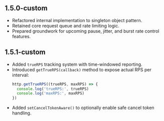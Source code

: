 ## 1.5.0-custom
* Refactored internal implementation to singleton object pattern.
* Retained core request queue and rate limiting logic.
* Prepared groundwork for upcoming pause, jitter, and burst rate control features.

## 1.5.1-custom
* Added `trueRPS` tracking system with time-windowed reporting.
* Introduced `getTrueRPS(callback)` method to expose actual RPS per interval:
  ```js
  http.getTrueRPS((trueRPS, maxRPS) => {
    console.log('trueRPS:', trueRPS)
    console.log('maxRPS:', maxRPS)
  })
* Added `setCancelTokenAware()` to optionally enable safe cancel token handling.


